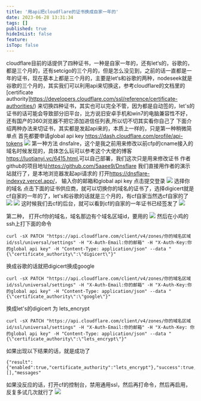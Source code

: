 ```yaml
---
title: '用api把cloudflare的证书换成自家一年的'
date: 2023-06-28 13:31:34
tags: []
published: true
hideInList: false
feature: 
isTop: false
---
```

  cloudflare目前的话提供了四种证书，一种是自家一年的，还有let‘s的，谷歌的，都是三个月的，还有setcigo的三个月的，但是怎么没见到，之前的话一直都是一年的证书，现在基本上都是三个月的，主要是let‘s和谷歌的两种，nodeseek就是谷歌的三个月的，其实我们可以利用api来切换这，参考cloudflare的文档里的[certificate authority]https://developers.cloudflare.com/ssl/reference/certificate-authorities/)
来切换四种证书，其实也可以完全不管，因为都是自动签的，let's的证书的话可能会导致部分旧平台，比方说旧安卓手机和win7的电脑兼容性不好，还有国产的360浏览器不把它添加进信任列表,所以切不切其实看你自己了
下面介绍两种办法来切证书，其实都是发起api来的，本质上一样的，只是第一种稍微简单点
首先都要申请global api key
<https://dash.cloudflare.com/profile/api-tokens>
![](https://s3.qklg.net/img/202310241331518.png)
第一种方法
dnsfalre，这个是我之前用来修改以前cfp的cname接入的域名时候发现的，具体怎么玩可以参考这个大佬的博客<https://luotianyi.vc/6415.html>,可以自己部署，我们这次只是用来修改证书
作者github的项目地址<https://github.com/5aaee9/Dnsflare>
我们直接用作者的演示站就行了，是本地浏览器发起api请求的
打开<https://dnsflare-indexyz.vercel.app/>，
输入你的邮箱和global api key
点击提交登录
![](https://s3.qklg.net/img/202310241332052.png)
选择你的域名
点击下面的证书供应商，就可以切换你的域名的证书了，选择digicert就是cf自家的一年的了，let's和谷歌的话就是三个月的，有cf自家当然选cf自家的了
![](https://s3.qklg.net/img/202310241332740.png)
![](https://s3.qklg.net/img/202310241332278.png)
这时候我们去cf的后台，就可以看到cf的自家的一年证书已经签发了
![](https://s3.qklg.net/img/202310241332599.png)

第二种，
打开cf你的域名，域名那边有个域名区域id，要用的
![](https://s3.qklg.net/img/202310241332273.png)
然后在小鸡的ssh上打下面的命令
```
curl -sX PATCH "https://api.cloudflare.com/client/v4/zones/你的域名区域id/ssl/universal/settings" -H "X-Auth-Email:你的邮箱" -H "X-Auth-Key:你的global api key" -H "Content-Type: application/json" --data "{\"certificate_authority\":\"digicert\"}"
```

换成谷歌的话就把digicert换成google
```
curl -sX PATCH "https://api.cloudflare.com/client/v4/zones/你的域名区域id/ssl/universal/settings" -H "X-Auth-Email:你的邮箱" -H "X-Auth-Key:你的global api key" -H "Content-Type: application/json" --data "{\"certificate_authority\":\"google\"}"
```

换成let's的digicert 为 lets_encrypt
```
curl -sX PATCH "https://api.cloudflare.com/client/v4/zones/你的域名区域id/ssl/universal/settings" -H "X-Auth-Email:你的邮箱" -H "X-Auth-Key: 你的global api key" -H "Content-Type: application/json" --data "{\"certificate_authority\":\"lets_encrypt\"}"
```
如果出现以下结果的话，就是成功了
```
{"result":{"enabled":true,"certificate_authority":"lets_encrypt"},"success":true,"errors":[],"messages"
```
如果没反应的话，打开cf的控制台，禁用通用ssl，然后再打命令，然后再启用，反复多试几次就行了
![](https://s3.qklg.net/img/202310241332372.png)